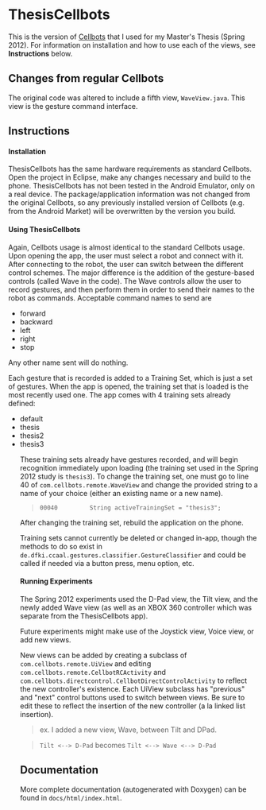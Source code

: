 ThesisCellbots
==============

This is the version of [Cellbots](http://code.google.com/p/cellbots/) that I used for my Master's Thesis (Spring 2012). For information on installation and how to use each of the views, see **Instructions** below.

## Changes from regular Cellbots ##
The original code was altered to include a fifth view, `WaveView.java`. This view is the gesture command interface.

## Instructions ##
#### Installation ####
ThesisCellbots has the same hardware requirements as standard Cellbots. Open the project in Eclipse, make any changes necessary and build to the phone. ThesisCellbots has not been tested in the Android Emulator, only on a real device. The package/application information was not changed from the original Cellbots, so any previously installed version of Cellbots (e.g. from the Android Market) will be overwritten by the version you build.

#### Using ThesisCellbots ####
Again, Cellbots usage is almost identical to the standard Cellbots usage. Upon opening the app, the user must select a robot and connect with it. After connecting to the robot, the user can switch between the different control schemes. The major difference is the addition of the gesture-based controls (called Wave in the code). The Wave controls allow the user to record gestures, and then perform them in order to send their names to the robot as commands. Acceptable command names to send are
<ul>
<li>forward</li>
<li>backward</li>
<li>left</li>
<li>right</li>
<li>stop</li>
</ul>
Any other name sent will do nothing.

Each gesture that is recorded is added to a Training Set, which is just a set of gestures. When the app is opened, the training set that is loaded is the most recently used one. The app comes with 4 training sets already defined:
<ul>
<li>default</li>
<li>thesis</li>
<li>thesis2</li>
<li>thesis3</li>

These training sets already have gestures recorded, and will begin recognition immediately upon loading (the training set used in the Spring 2012 study is `thesis3`). To change the training set, one must go to line 40 of `com.cellbots.remote.WaveView` and change the provided string to a name of your choice (either an existing name or a new name).

> `00040         String activeTrainingSet = "thesis3";`

After changing the training set, rebuild the application on the phone. 

Training sets cannot currently be deleted or changed in-app, though the methods to do so exist in `de.dfki.ccaal.gestures.classifier.GestureClassifier` and could be called if needed via a button press, menu option, etc. 

#### Running Experiments ####
The Spring 2012 experiments used the D-Pad view, the Tilt view, and the newly added Wave view (as well as an XBOX 360 controller which was separate from the ThesisCellbots app).

Future experiments might make use of the Joystick view, Voice view, or add new views. 

New views can be added by creating a subclass of `com.cellbots.remote.UiView` and editing `com.cellbots.remote.CellbotRCActivity` and `com.cellbots.directcontrol.CellbotDirectControlActivity` to reflect the new controller's existence. Each UiView subclass has "previous" and "next" control buttons used to switch between views. Be sure to edit these to reflect the insertion of the new controller (a la linked list insertion).

> ex. I added a new view, Wave, between Tilt and DPad.

> `Tilt <--> D-Pad` becomes `Tilt <--> Wave <--> D-Pad`

## Documentation ##
More complete documentation (autogenerated with Doxygen) can be found  in `docs/html/index.html`.
